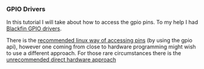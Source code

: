 ### GPIO Drivers

In this tutorial I will take about how to access the gpio pins. To my help I had [Blackfin GPIO drivers](http://www.blackfin.uclinux.org/doku-php?id=gpio).

There is the [recommended linux way of accessing pins](gpioblink_safe/README.md) (by using the gpio api), however one coming from close to hardware programming might wish to use a different approach.
For those rare circumstances there is the [unrecommended direct hardware approach](gpioblink_unsafe/README.md)


